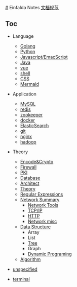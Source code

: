 [#](#.md) Einfalda Notes
  [文档规范](zet-010221164751-73.md)
  
## Toc
* Language
  * [Golang](zet-310121131409-66.md)
  * [Python](zet-310121135923-71.md)
  * [Javascript/EmacScript](zet-010221201023-75.md)
  * [Java](zet-010221201057-75.md)
  * [vue](zet-310121190616-70.md)
  * [shell](zet-310121190714-70.md)
  * [CSS](210202-1732.md)
  * [Mermaid](210427-2004.md)

* Application
  * [MySQL](zet-310121140846-71.md)
  * [redis](zet-310121121417-65.md)
  * [zookeeper](zet-310121123430-65.md)
  * [docker](zet-280121172134-66.md)
  * [ElasticSearch](210203-1047.md)
  * [git](zet-310121123614-65.md)
  * [nginx](zet-310121122541-65.md)
  * [hadoop](zet-310121140733-71.md)

* Theory
  * [Encode&Crypto](210802-1607.md)
  * [Firewall](210220-1050.md)
  * [PKI](210531-1024.md)
  * [Database](210203-2311.md)
  * [Architect](210203-1756.md)
  * [Theory](210202-1736.md)
  * [Regular Expressions](210220-1427.md)
  * [Network Summary](210203-1417.md)
    * [Network Tools](210202-1726.md)
    * [TCP/IP](zet-010221162407-73.md)
    * [HTTP](zet-020221161959-75.md)
    * [Network misc](210311-1720.md)
  * [Data Structure](210312-1740.md)
    * Array
    * List
    * [Tree](210203-2259.md)
    * Graph
    * [Dynamic Programing](210328-1738.md)
  * [Algorithm](210203-2257.md)
* [unspecified](210202-1737.md)
* [terminal](210630-1813.md)
